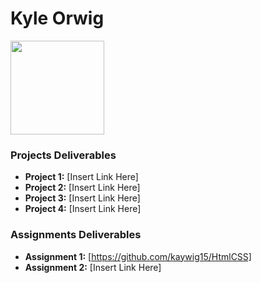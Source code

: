 # Kyle Orwig
<img src="./assets/KyleOrwig.JPEG/" style="width:150px;"/>

### Projects Deliverables
- **Project 1:** [Insert Link Here]
- **Project 2:** [Insert Link Here]
- **Project 3:** [Insert Link Here]
- **Project 4:** [Insert Link Here]

### Assignments Deliverables
- **Assignment 1:** [https://github.com/kaywig15/HtmlCSS]
- **Assignment 2:** [Insert Link Here]







